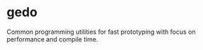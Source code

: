 # gedo
Common programming utilities for fast prototyping with focus on performance and compile time.
